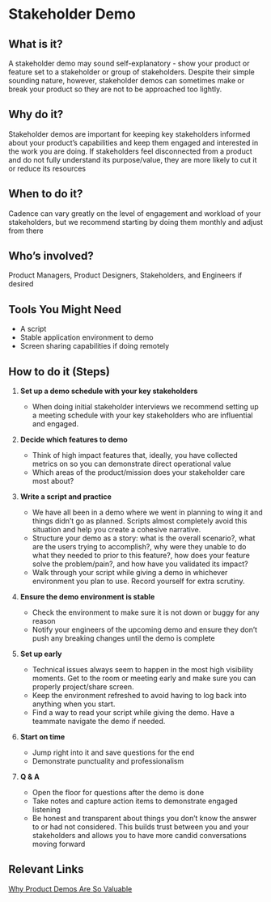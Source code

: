 # Stakeholder Demo

## What is it?
A stakeholder demo may sound self-explanatory - show your product or feature set to a stakeholder or group of stakeholders. Despite their simple sounding nature, however, stakeholder demos can sometimes make or break your product so they are not to be approached too lightly.


## Why do it?
Stakeholder demos are important for keeping key stakeholders informed about your product’s capabilities and keep them engaged and interested in the work you are doing. If stakeholders feel disconnected from a product and do not fully understand its purpose/value, they are more likely to cut it or reduce its resources 


## When to do it? 
Cadence can vary greatly on the level of engagement and workload of your stakeholders, but we recommend starting by doing them monthly and adjust from there


## Who’s involved? 
Product Managers, Product Designers, Stakeholders, and Engineers if desired


## Tools You Might Need
  * A script
  * Stable application environment to demo
  * Screen sharing capabilities if doing remotely


## How to do it (Steps)
1. **Set up a demo schedule with your key stakeholders**
    * When doing initial stakeholder interviews we recommend setting up a meeting schedule with your key stakeholders who are influential and engaged. 

3. **Decide which features to demo** 
    * Think of high impact features that, ideally, you have collected metrics on so you can demonstrate direct operational value
    * Which areas of the product/mission does your stakeholder care most about?

4. **Write a script and practice** 
    * We have all been in a demo where we went in planning to wing it and things didn’t go as planned. Scripts almost completely avoid this situation and help you create a cohesive narrative.
    * Structure your demo as a story: what is the overall scenario?, what are the users trying to accomplish?, why were they unable to do what they needed to prior to this feature?, how does your feature solve the problem/pain?, and how have you validated its impact?
    * Walk through your script while giving a demo in whichever environment you plan to use. Record yourself for extra scrutiny.

5. **Ensure the demo environment is stable** 
    * Check the environment to make sure it is not down or buggy for any reason
    * Notify your engineers of the upcoming demo and ensure they don’t push any breaking changes until the demo is complete

6. **Set up early** 
    * Technical issues always seem to happen in the most high visibility moments. Get to the room or meeting early and make sure you can properly project/share screen.
    * Keep the environment refreshed to avoid having to log back into anything when you start.
    * Find a way to read your script while giving the demo. Have a teammate navigate the demo if needed.

7. **Start on time** 
    * Jump right into it and save questions for the end
    * Demonstrate punctuality and professionalism

8. **Q & A** 
    * Open the floor for questions after the demo is done
    * Take notes and capture action items to demonstrate engaged listening
    * Be honest and transparent about things you don’t know the answer to or had not considered. This builds trust between you and your stakeholders and allows you to have more candid conversations moving forward


## Relevant Links
[Why Product Demos Are So Valuable](https://www.mindtheproduct.com/why-product-demos-are-so-valuable/)
